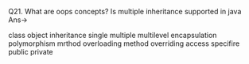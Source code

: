 Q21. What are oops concepts? Is multiple inheritance supported in java
Ans->

class
object
inheritance
    single
    multiple
    multilevel
encapsulation
polymorphism
    mrthod overloading
    method overriding
access specifire
    public
    private